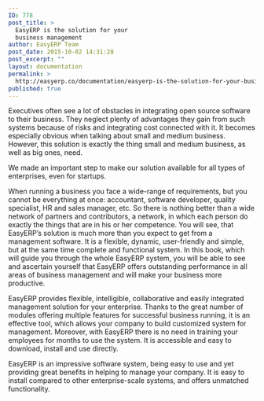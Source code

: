 ```yaml
---
ID: 778
post_title: >
  EasyERP is the solution for your
  business management
author: EasyERP Team
post_date: 2015-10-02 14:31:28
post_excerpt: ""
layout: documentation
permalink: >
  http://easyerp.co/documentation/easyerp-is-the-solution-for-your-business-management/
published: true
---
```

<span style="font-weight: 400;">Executives often see a lot of obstacles in integrating open source software to their business. They neglect plenty of advantages they gain from such systems because of risks and integrating cost connected with it. It becomes especially obvious when talking about small and medium business. However, this solution is exactly the thing small and medium business, as well as big ones, need.</span>

<span style="font-weight: 400;">We made an important step to make our solution available for all types of enterprises, even for startups.</span>

<span style="font-weight: 400;">When running a business you face a wide-range of requirements, but you cannot be everything at once: accountant, software developer, quality specialist, HR and sales manager, etc. So there is nothing better than a wide network of partners and contributors, a network, in which each person do exactly the things that are in his or her competence. You will see, that EasyERP’s solution is much more than you expect to get from a management software. It is a flexible, dynamic, user-friendly and simple, but at the same time complete and functional system. In this book, which will guide you through the whole EasyERP system, you will be able to see and ascertain yourself that EasyERP offers outstanding performance in all areas of business management and will make your business more productive.</span>

<span style="font-weight: 400;">EasyERP provides flexible, intelligible, collaborative and easily integrated management solution for your enterprise. Thanks to the great number of modules offering multiple features for successful business running, it is an effective tool, which allows your company to build customized system for management. Moreover, with EasyERP there is no need in training your employees for months to use the system. It is accessible and easy to download, install and use directly.</span>

<span style="font-weight: 400;">EasyERP is an impressive software system, being easy to use and yet providing great benefits in helping to manage your company. It is easy to install compared to other enterprise-scale systems, and offers unmatched functionality.</span>